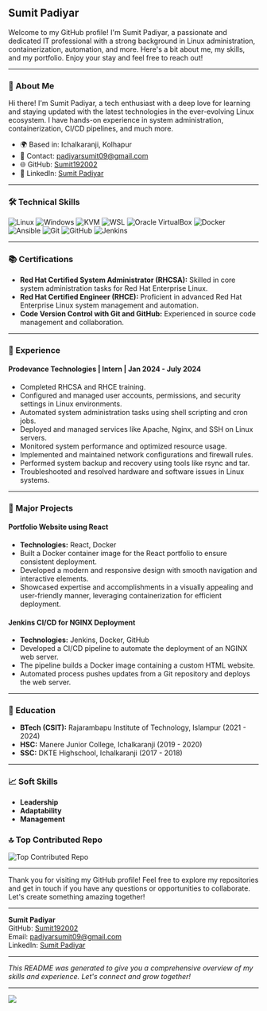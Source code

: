 ## Sumit Padiyar 

Welcome to my GitHub profile! I'm Sumit Padiyar, a passionate and dedicated IT professional with a strong background in Linux administration, containerization, automation, and more. Here's a bit about me, my skills, and my portfolio. Enjoy your stay and feel free to reach out!

---

### 👋 About Me

Hi there! I'm Sumit Padiyar, a tech enthusiast with a deep love for learning and staying updated with the latest technologies in the ever-evolving Linux ecosystem. I have hands-on experience in system administration, containerization, CI/CD pipelines, and much more.

- 🌍 Based in: Ichalkaranji, Kolhapur
- 📧 Contact: padiyarsumit09@gmail.com
- 🌐 GitHub: [Sumit192002](https://github.com/Sumit192002)
- 💼 LinkedIn: [Sumit Padiyar](https://www.linkedin.com/in/sumit-padiyar-15238823a/)

---

### 🛠️ Technical Skills

![Linux](https://img.shields.io/badge/Linux-FCC624?style=for-the-badge&logo=linux&logoColor=black)
![Windows](https://img.shields.io/badge/Windows-0078D6?style=for-the-badge&logo=windows&logoColor=white)
![KVM](https://img.shields.io/badge/KVM-000000?style=for-the-badge&logo=kvm&logoColor=white)
![WSL](https://img.shields.io/badge/WSL-4D4D4D?style=for-the-badge&logo=linux&logoColor=white)
![Oracle VirtualBox](https://img.shields.io/badge/Oracle%20VirtualBox-183A61?style=for-the-badge&logo=virtualbox&logoColor=white)
![Docker](https://img.shields.io/badge/Docker-2496ED?style=for-the-badge&logo=docker&logoColor=white)
![Ansible](https://img.shields.io/badge/Ansible-EE0000?style=for-the-badge&logo=ansible&logoColor=white)
![Git](https://img.shields.io/badge/Git-F05032?style=for-the-badge&logo=git&logoColor=white)
![GitHub](https://img.shields.io/badge/GitHub-181717?style=for-the-badge&logo=github&logoColor=white)
![Jenkins](https://img.shields.io/badge/Jenkins-D24939?style=for-the-badge&logo=jenkins&logoColor=white)





---

### 📚 Certifications

- **Red Hat Certified System Administrator (RHCSA):** Skilled in core system administration tasks for Red Hat Enterprise Linux.
- **Red Hat Certified Engineer (RHCE):** Proficient in advanced Red Hat Enterprise Linux system management and automation.
- **Code Version Control with Git and GitHub:** Experienced in source code management and collaboration.

---

### 💼 Experience

#### **Prodevance Technologies | Intern | Jan 2024 - July 2024**

- Completed RHCSA and RHCE training.
- Configured and managed user accounts, permissions, and security settings in Linux environments.
- Automated system administration tasks using shell scripting and cron jobs.
- Deployed and managed services like Apache, Nginx, and SSH on Linux servers.
- Monitored system performance and optimized resource usage.
- Implemented and maintained network configurations and firewall rules.
- Performed system backup and recovery using tools like rsync and tar.
- Troubleshooted and resolved hardware and software issues in Linux systems.



---

### 📂 Major Projects

#### **Portfolio Website using React**

- **Technologies:** React, Docker
- Built a Docker container image for the React portfolio to ensure consistent deployment.
- Developed a modern and responsive design with smooth navigation and interactive elements.
- Showcased expertise and accomplishments in a visually appealing and user-friendly manner, leveraging containerization for efficient deployment.


#### **Jenkins CI/CD for NGINX Deployment**

- **Technologies:** Jenkins, Docker, GitHub
- Developed a CI/CD pipeline to automate the deployment of an NGINX web server.
- The pipeline builds a Docker image containing a custom HTML website.
- Automated process pushes updates from a Git repository and deploys the web server.



---

### 📜 Education

- **BTech (CSIT):** Rajarambapu Institute of Technology, Islampur (2021 - 2024)
- **HSC:** Manere Junior College, Ichalkaranji (2019 - 2020)
- **SSC:** DKTE Highschool, Ichalkaranji (2017 - 2018)

---

### 📈 Soft Skills

- **Leadership**
- **Adaptability**
- **Management**

### 🔝 Top Contributed Repo
![Top Contributed Repo](https://github-contributor-stats.vercel.app/api?username=Sumit192002&limit=5&theme=dracula&combine_all_yearly_contributions=true)


---

Thank you for visiting my GitHub profile! Feel free to explore my repositories and get in touch if you have any questions or opportunities to collaborate. Let's create something amazing together!


---

**Sumit Padiyar**  
GitHub: [Sumit192002](https://github.com/Sumit192002)  
Email: padiyarsumit09@gmail.com  
LinkedIn: [Sumit Padiyar](https://www.linkedin.com/in/sumit-padiyar-15238823a/)

---

*This README was generated to give you a comprehensive overview of my skills and experience. Let's connect and grow together!*

---
[![](https://visitcount.itsvg.in/api?id=Sumit192002&label=Profile%20Views&color=2&icon=6&pretty=false)](https://visitcount.itsvg.in)
